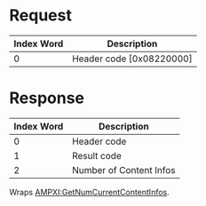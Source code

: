 # Request

| Index Word | Description                |
|------------|----------------------------|
| 0          | Header code \[0x08220000\] |

# Response

| Index Word | Description             |
|------------|-------------------------|
| 0          | Header code             |
| 1          | Result code             |
| 2          | Number of Content Infos |

Wraps
[AMPXI:GetNumCurrentContentInfos](AMPXI:GetNumCurrentContentInfos "wikilink").